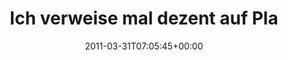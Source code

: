 ---
retweeted: false
source: <a href="http://twitter.com/#!/download/ipad" rel="nofollow">Twitter for iPad</a>
entities:
  hashtags:
  - text: leipzig
    indices:
    - '73'
    - '81'
  symbols: []
  user_mentions: []
  urls:
  - url: http://t.co/gGnCw2m
    expanded_url: http://www.guardian.co.uk/travel/2011/mar/19/germany-munich-frankfurt-dresden-leipzig?CMP=twt_gu
    display_url: guardian.co.uk/travel/2011/ma…
    indices:
    - '53'
    - '72'
display_text_range:
- '0'
- '81'
favorite_count: '0'
id_str: '53352261388222464'
truncated: false
retweet_count: '1'
id: '53352261388222464'
possibly_sensitive: false
created_at: Thu Mar 31 07:05:45 +0000 2011
favorited: false
full_text: 'Ich verweise mal dezent auf Platz Eins dieser Liste:  #leipzig'
lang: de
quote_url: http://www.guardian.co.uk/travel/2011/mar/19/germany-munich-frankfurt-dresden-leipzig?CMP=twt_gu
tags:
- leipzig
- pesos:twitter
date: '2011-03-31T07:05:45+00:00'
src: https://twitter.com/bascht/status/53352261388222464
original_url: https://twitter.com/bascht/status/53352261388222464
type: twitter_tweet
text: 'Ich verweise mal dezent auf Platz Eins dieser Liste:  #leipzig'
title: Ich verweise mal dezent auf Pla

---